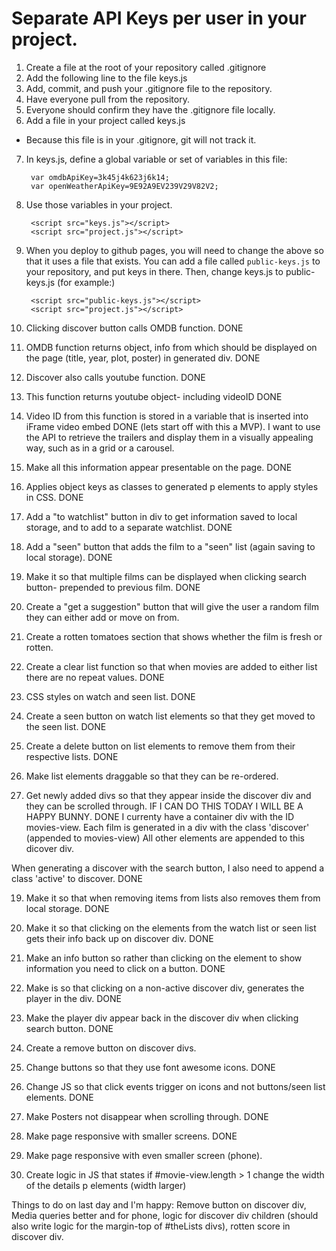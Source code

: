 # Separate API Keys per user in your project.
1. Create a file at the root of your repository called .gitignore
2. Add the following line to the file
  keys.js
3. Add, commit, and push your .gitignore file to the repository.
4. Have everyone pull from the repository.
5. Everyone should confirm they have the .gitignore file locally.
6. Add a file in your project called keys.js
* Because this file is in your .gitignore, git will not track it.
7. In keys.js, define a global variable or set of variables in this file:

        var omdbApiKey=3k45j4k623j6k14;
        var openWeatherApiKey=9E92A9EV239V29V82V2;

8. Use those variables in your project.

        <script src="keys.js"></script>
        <script src="project.js"></script>

9. When you deploy to github pages, you will need to change the above so that it uses a file that exists. You can add a file called `public-keys.js` to your repository, and put keys in there. Then, change keys.js to  public-keys.js (for example:)

        <script src="public-keys.js"></script>
        <script src="project.js"></script>


1. Clicking discover button calls OMDB function. DONE

2. OMDB function returns object, info from which should be displayed on the page (title, year, plot, poster) in generated div. DONE

3. Discover also calls youtube function. DONE

4. This function returns youtube object- including videoID DONE

5. Video ID from this function is stored in a variable that is inserted into iFrame video embed DONE
(lets start off with this a MVP). I want to use the API to retrieve the trailers and display them in a visually appealing way, such as in a grid or a carousel.

6. Make all this information appear presentable on the page. DONE

7. Applies object keys as classes to generated p elements to apply styles in CSS. DONE 

8. Add a "to watchlist" button in div to get information saved to local storage, and to add to a separate watchlist. DONE

9. Add a "seen" button that adds the film to a "seen" list (again saving to local storage). DONE

10. Make it so that multiple films can be displayed when clicking search button- prepended to previous film. DONE

11. Create a "get a suggestion" button that will give the user a random film they can either add or move on from.

12. Create a rotten tomatoes section that shows whether the film is fresh or rotten.

13. Create a clear list function so that when movies are added to either list there are no repeat values. DONE

14. CSS styles on watch and seen list. DONE

15. Create a seen button on watch list elements so that they get moved to the seen list. DONE

16. Create a delete button on list elements to remove them from their respective lists. DONE

17. Make list elements draggable so that they can be re-ordered.

18. Get newly added divs so that they appear inside the discover div and they can be scrolled through. IF I CAN DO THIS TODAY I WILL BE A HAPPY BUNNY. DONE
I currenty have a container div with the ID movies-view.
Each film is generated in a div with the class 'discover' (appended to movies-view)
All other elements are appended to this dicover div.

When generating a discover with the search button, I also need to append a class 'active' to discover. DONE

19. Make it so that when removing items from lists also removes them from local storage. DONE

20. Make it so that clicking on the elements from the watch list or seen list gets their info back up on discover div. DONE

21. Make an info button so rather than clicking on the element to show information you need to click on a button. DONE

22. Make is so that clicking on a non-active discover div, generates the player in the div. DONE

23. Make the player div appear back in the discover div when clicking search button. DONE

24. Create a remove button on discover divs.

25. Change buttons so that they use font awesome icons. DONE

26. Change JS so that click events trigger on icons and not buttons/seen list elements. DONE

27. Make Posters not disappear when scrolling through. DONE

28. Make page responsive with smaller screens. DONE

29. Make page responsive with even smaller screen (phone).

30. Create logic in JS that states if #movie-view.length > 1 change the width of the details p elements (width larger)

Things to do on last day and I'm happy: Remove button on discover div, Media queries better and for phone, logic for discover div children (should also write logic for the margin-top of #theLists divs), rotten score in discover div. 

